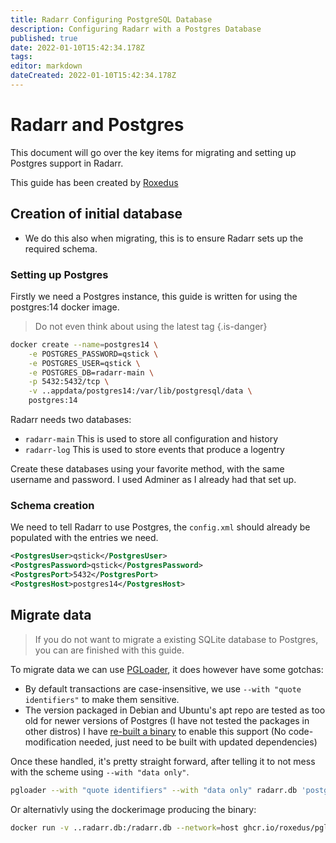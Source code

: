 ```yaml
---
title: Radarr Configuring PostgreSQL Database
description: Configuring Radarr with a Postgres Database
published: true
date: 2022-01-10T15:42:34.178Z
tags: 
editor: markdown
dateCreated: 2022-01-10T15:42:34.178Z
---
```


# Radarr and Postgres

This document will go over the key items for migrating and setting up Postgres support in Radarr.

This guide has been created by [Roxedus](https://github.com/Roxedus)

## Creation of initial database

- We do this also when migrating, this is to ensure Radarr sets up the required schema.

### Setting up Postgres

Firstly we need a Postgres instance, this guide is written for using the postgres:14 docker image.

> Do not even think about using the latest tag {.is-danger}

```bash
docker create --name=postgres14 \
    -e POSTGRES_PASSWORD=qstick \
    -e POSTGRES_USER=qstick \
    -e POSTGRES_DB=radarr-main \
    -p 5432:5432/tcp \
    -v ..appdata/postgres14:/var/lib/postgresql/data \
    postgres:14
```

Radarr needs two databases:

- `radarr-main`   This is used to store all configuration and history
- `radarr-log`    This is used to store events that produce a logentry

Create these databases using your favorite method, with the same username and password. I used Adminer as I already had that set up.

### Schema creation

We need to tell Radarr to use Postgres, the `config.xml` should already be populated with the entries we need.

```xml
<PostgresUser>qstick</PostgresUser>
<PostgresPassword>qstick</PostgresPassword>
<PostgresPort>5432</PostgresPort>
<PostgresHost>postgres14</PostgresHost>
```

## Migrate data

> If you do not want to migrate a existing SQLite database to Postgres, you can are finished with this guide.

To migrate data we can use [PGLoader](https://github.com/dimitri/pgloader), it does however have some gotchas:

- By default transactions are case-insensitive, we use `--with "quote identifiers"` to make them sensitive.
- The version packaged in Debian and Ubuntu's apt repo are tested as too old for newer versions of Postgres (I have not tested the packages in other distros)
  I have [re-built a binary](https://github.com/Roxedus/Pgloader-bin) to enable this support (No code-modification needed, just need to be built with updated dependencies)

Once these handled, it's pretty straight forward, after telling it to not mess with the scheme using `--with "data only"`.

```bash
pgloader --with "quote identifiers" --with "data only" radarr.db 'postgresql://qstick:qstick@localhost/radarr-main'
```

Or alternativly using the dockerimage producing the binary:

```bash
docker run -v ..radarr.db:/radarr.db --network=host ghcr.io/roxedus/pgloader --with "quote identifiers" --with "data only" /radarr.db "postgresql://qstick:qstick@localhost/radarr-main"
```
